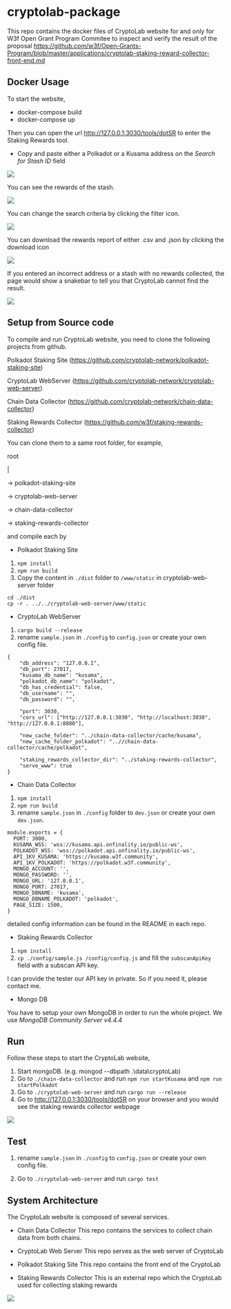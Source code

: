 # cryptolab-package

This repo contains the docker files of CryptoLab website for and only for W3f Open Grant Program Commitee to inspect and verify the result of the proposal https://github.com/w3f/Open-Grants-Program/blob/master/applications/cryptolab-staking-reward-collector-front-end.md 

## Docker Usage

To start the website,

* docker-compose build
* docker-compose up

Then you can open the url http://127.0.0.1:3030/tools/dotSR to enter the Staking Rewards tool. 

* Copy and paste either a Polkadot or a Kusama address on the *Search for Stash ID* field

![](https://i.imgur.com/TUuTnu6.png)

You can see the rewards of the stash.

![](https://i.imgur.com/AvIrxGi.png)

You can change the search criteria by clicking the filter icon.

![](https://i.imgur.com/winbBE8.png)

You can download the rewards report of either .csv and .json by clicking the download icon

![](https://i.imgur.com/nDG2Wzz.png)


If you entered an incorrect address or a stash with no rewards collected, the page would show a snakebar to tell you that CryptoLab cannot find the result.

![](https://i.imgur.com/Ms0xoWc.png)

## Setup from Source code

To compile and run CryptoLab website, you need to clone the following projects from github.

Polkadot Staking Site (https://github.com/cryptolab-network/polkadot-staking-site)

CryptoLab WebServer (https://github.com/cryptolab-network/cryptolab-web-server)

Chain Data Collector (https://github.com/cryptolab-network/chain-data-collector)

Staking Rewards Collector (https://github.com/w3f/staking-rewards-collector)

You can clone them to a same root folder, for example,

root

 |
 
 -> polkadot-staking-site
 
 -> cryptolab-web-server
 
 -> chain-data-collector
 
 -> staking-rewards-collector

and compile each by

* Polkadot Staking Site

1. ```npm install```
2. ```npm run build```
3. Copy the content in ```./dist``` folder to ```/www/static``` in cryptolab-web-server folder 

```
cd ./dist
cp -r . ../../cryptolab-web-server/www/static
```

* CryptoLab WebServer

1. ```cargo build --release```
2. rename `sample.json` in `./config` to `config.json` or create your own config file.

```json=
{
    "db_address": "127.0.0.1",
    "db_port": 27017,
    "kusama_db_name": "kusama",
    "polkadot_db_name": "polkadot",
    "db_has_credential": false,
    "db_username": "",
    "db_password": "",

    "port": 3030,
    "cors_url": ["http://127.0.0.1:3030", "http://localhost:3030", "http://127.0.0.1:8080"],

    "new_cache_folder": "../chain-data-collector/cache/kusama",
    "new_cache_folder_polkadot": "..//chain-data-collector/cache/polkadot",

    "staking_rewards_collector_dir": "../staking-rewards-collector",
    "serve_www": true
}

```

* Chain Data Collector

1. ```npm install```
2. ```npm run build```
3. rename `sample.json` in `./config` folder to `dev.json` or create your own `dev.json`.

```js=
module.exports = {
  PORT: 3000,
  KUSAMA_WSS: 'wss://kusama.api.onfinality.io/public-ws',
  POLKADOT_WSS: 'wss://polkadot.api.onfinality.io/public-ws',
  API_1KV_KUSAMA: 'https://kusama.w3f.community',
  API_1KV_POLKADOT: 'https://polkadot.w3f.community',
  MONGO_ACCOUNT: '',
  MONGO_PASSWORD: '',
  MONGO_URL: '127.0.0.1',
  MONGO_PORT: 27017,
  MONGO_DBNAME: 'kusama',
  MONGO_DBNAME_POLKADOT: 'polkadot',
  PAGE_SIZE: 1500,
}
```
detailed config information can be found in the README in each repo.

* Staking Rewards Collector

1. ```npm install```
2. `cp ./config/sample.js /config/config.js` and fill the `subscanApiKey` field with a subscan API key.

I can provide the tester our API key in private. So if you need it, please contact me.

* Mongo DB

You have to setup your own MongoDB in order to run the whole project. We use *MongoDB Community Server v4.4.4*

## Run

Follow these steps to start the CryptoLab website,

1. Start mongoDB. (e.g. mongod --dbpath .\\data\\cryptoLab)
2. Go to ```./chain-data-collector``` and run ```npm run startKusama``` and ```npm run startPolkadot```
3. Go to ```./cryptolab-web-server``` and run ```cargo run --release```
4. Go to http://127.0.0.1:3030/tools/dotSR on your browser and you would see the staking rewards collector webpage

![](https://i.imgur.com/vGCBWVo.png)

## Test

1. rename `sample.json` in `./config` to `config.json` or create your own config file.

2. Go to ```./cryptolab-web-server``` and run ```cargo test```

## System Architecture

The CryptoLab website is composed of several services.

* Chain Data Collector
This repo contains the services to collect chain data from both chains.

* CryptoLab Web Server
This repo serves as the web server of CryptoLab

* Polkadot Staking Site
This repo contains the front end of the CryptoLab

* Staking Rewards Collector
This is an external repo which the CryptoLab used for collecting staking rewards

![](https://i.imgur.com/OnspTWE.png)
